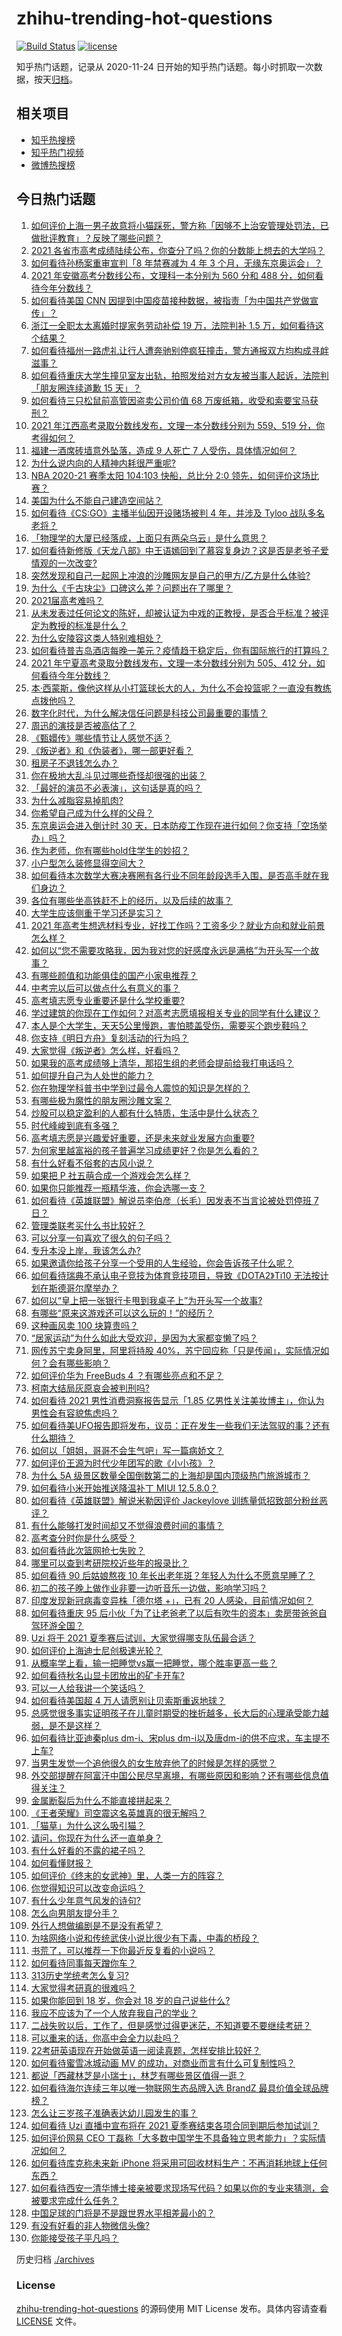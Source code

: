 # zhihu-trending-hot-questions

[![Build Status](https://github.com/justjavac/zhihu-trending-hot-questions/workflows/ci/badge.svg?branch=master)](https://github.com/justjavac/zhihu-trending-hot-questions/actions)
[![license](https://img.shields.io/github/license/justjavac/zhihu-trending-hot-questions)](https://github.com/justjavac/zhihu-trending-hot-questions/blob/master/LICENSE)

知乎热门话题，记录从 2020-11-24 日开始的知乎热门话题。每小时抓取一次数据，按天[归档](./archives)。

## 相关项目

- [知乎热搜榜](https://github.com/justjavac/zhihu-trending-top-search)
- [知乎热门视频](https://github.com/justjavac/zhihu-trending-hot-video)
- [微博热搜榜](https://github.com/justjavac/weibo-trending-hot-search)

## 今日热门话题

<!-- BEGIN -->
<!-- 最后更新时间 Wed Jun 23 2021 14:01:57 GMT+0800 (China Standard Time) -->

1. [如何评价上海一男子故意将小猫踩死，警方称「因够不上治安管理处罚法，已做批评教育」？反映了哪些问题？](https://www.zhihu.com/question/466304670)
2. [2021
   各省市高考成绩陆续公布，你查分了吗？你的分数能上想去的大学吗？](https://www.zhihu.com/question/466693006)
3. [如何看待孙杨案重审宣判「8 年禁赛减为 4 年 3
   个月，无缘东京奥运会」？](https://www.zhihu.com/question/466646307)
4. [2021 年安徽高考分数线公布，文理科一本分别为 560 分和 488
   分，如何看待今年分数线？](https://www.zhihu.com/question/466691992)
5. [如何看待美国 CNN
   因提到中国疫苗接种数据，被指责「为中国共产党做宣传」？](https://www.zhihu.com/question/466607392)
6. [浙江一全职太太离婚时提家务劳动补偿 19 万，法院判补 1.5
   万，如何看待这个结果？](https://www.zhihu.com/question/466573615)
7. [如何看待福州一路虎礼让行人遭奔驰别停疯狂撞击，警方通报双方均构成寻衅滋事？](https://www.zhihu.com/question/466514894)
8. [如何看待重庆大学生撞见室友出轨，拍照发给对方女友被当事人起诉，法院判「朋友圈连续道歉 15
   天」？](https://www.zhihu.com/question/466513016)
9. [如何看待三只松鼠前高管因盗卖公司价值 68
   万废纸箱，收受和索要宝马获刑？](https://www.zhihu.com/question/466571103)
10. [2021 年江西高考录取分数线发布，文理一本分数线分别为 559、519
    分，你考得如何？](https://www.zhihu.com/question/466717146)
11. [福建一酒席砖墙意外坠落，造成 9 人死亡 7
    人受伤，具体情况如何？](https://www.zhihu.com/question/466563285)
12. [为什么说内向的人精神内耗很严重呢?](https://www.zhihu.com/question/438833344)
13. [NBA 2020-21 赛季太阳 104:103 快船，总比分 2:0
    领先，如何评价这场比赛？](https://www.zhihu.com/question/466683879)
14. [美国为什么不能自己建造空间站？](https://www.zhihu.com/question/466163410)
15. [如何看待《CS:GO》主播半仙因开设赌场被判 4 年，并涉及 Tyloo
    战队多名老将？](https://www.zhihu.com/question/465799818)
16. [「物理学的大厦已经落成，上面只有两朵乌云」是什么意思？](https://www.zhihu.com/question/319790208)
17. [如何看待新修版《天龙八部》中王语嫣回到了慕容复身边？这是否是老爷子爱情观的一次改变?](https://www.zhihu.com/question/466375037)
18. [突然发现和自己一起网上冲浪的沙雕网友是自己的甲方/乙方是什么体验?](https://www.zhihu.com/question/465724596)
19. [为什么《千古玦尘》口碑这么差？问题出在了哪里？](https://www.zhihu.com/question/465662668)
20. [2021届高考难吗？](https://www.zhihu.com/question/464117215)
21. [从未发表过任何论文的陈好，却被认证为中戏的正教授，是否合乎标准？被评定为教授的标准是什么？](https://www.zhihu.com/question/466544935)
22. [为什么安陵容这类人特别难相处？](https://www.zhihu.com/question/465876363)
23. [如何看待普吉岛酒店每晚一美元？疫情趋于稳定后，你有国际旅行的打算吗？](https://www.zhihu.com/question/465347798)
24. [2021 年宁夏高考录取分数线发布，文理一本分数线分别为 505、412
    分，如何看待今年分数线？](https://www.zhihu.com/question/466726376)
25. [本·西蒙斯，像他这样从小打篮球长大的人，为什么不会投篮呢？一直没有教练点拨他吗？](https://www.zhihu.com/question/466334440)
26. [数字化时代，为什么解决信任问题是科技公司最重要的事情？](https://www.zhihu.com/question/466562749)
27. [周迅的演技是否被高估了？](https://www.zhihu.com/question/296224065)
28. [《甄嬛传》哪些情节让人感觉不适？](https://www.zhihu.com/question/455421812)
29. [《叛逆者》和《伪装者》，哪一部更好看？](https://www.zhihu.com/question/464428826)
30. [租房子不退钱怎么办？](https://www.zhihu.com/question/437672773)
31. [你在极地大乱斗见过哪些奇怪却很强的出装？](https://www.zhihu.com/question/405383931)
32. [「最好的演员不必表演」，这句话是真的吗？](https://www.zhihu.com/question/455428915)
33. [为什么减脂容易掉肌肉?](https://www.zhihu.com/question/398517719)
34. [你希望自己成为什么样的父母？](https://www.zhihu.com/question/393896515)
35. [东京奥运会进入倒计时 30
    天，日本防疫工作现在进行如何？你支持「空场举办」吗？](https://www.zhihu.com/question/466695575)
36. [作为老师，你有哪些hold住学生的妙招？](https://www.zhihu.com/question/364314856)
37. [小户型怎么装修显得空间大？](https://www.zhihu.com/question/451689301)
38. [如何看待本次数学大赛决赛圈有各行业不同年龄段选手入围，是否高手就在我们身边？](https://www.zhihu.com/question/466519667)
39. [各位有哪些坐高铁赶不上的经历，以及后续的故事？](https://www.zhihu.com/question/321600684)
40. [大学生应该侧重于学习还是实习？](https://www.zhihu.com/question/381505409)
41. [2021
    年高考生想选材料专业，好找工作吗？工资多少？就业方向和就业前景怎么样？](https://www.zhihu.com/question/459989319)
42. [如何以“您不需要攻略我，因为我对您的好感度永远是满格”为开头写一个故事？](https://www.zhihu.com/question/460812900)
43. [有哪些颜值和功能俱佳的国产小家电推荐？](https://www.zhihu.com/question/463191748)
44. [中考完以后可以做点什么有意义的事？](https://www.zhihu.com/question/464606464)
45. [高考填志愿专业重要还是什么学校重要?](https://www.zhihu.com/question/21287543)
46. [学过建筑的你现在工作如何？对高考志愿填报相关专业的同学有什么建议？](https://www.zhihu.com/question/47457508)
47. [本人是个大学生，天天5公里慢跑，害怕膝盖受伤，需要买个跑步鞋吗？](https://www.zhihu.com/question/463950741)
48. [你支持《明日方舟》复刻活动的行为吗？](https://www.zhihu.com/question/465896370)
49. [大家觉得《叛逆者》怎么样，好看吗？](https://www.zhihu.com/question/463850235)
50. [如果我的高考成绩够上清华，那招生组的老师会提前给我打电话吗？](https://www.zhihu.com/question/454386015)
51. [如何提升自己为人处世的能力？](https://www.zhihu.com/question/326690607)
52. [你在物理学科普书中学到过最令人震惊的知识是怎样的？](https://www.zhihu.com/question/456001315)
53. [有哪些极为魔性的朋友圈沙雕文案？](https://www.zhihu.com/question/466140225)
54. [炒股可以稳定盈利的人都有什么特质，生活中是什么状态？](https://www.zhihu.com/question/463973365)
55. [时代峰峻到底有多强？](https://www.zhihu.com/question/459886563)
56. [高考填志愿是兴趣爱好重要，还是未来就业发展方向重要?](https://www.zhihu.com/question/331106923)
57. [为何家里越富裕的孩子普遍学习成绩更好？你是怎么看的？](https://www.zhihu.com/question/450056291)
58. [有什么好看不俗套的古风小说？](https://www.zhihu.com/question/320902253)
59. [如果把 P 社五萌合成一个游戏会怎么样？](https://www.zhihu.com/question/461518517)
60. [如果你只能推荐一瓶精华液，你会选哪一支？](https://www.zhihu.com/question/37362129)
61. [如何看待《英雄联盟》解说员李伯彦（长毛）因发表不当言论被处罚停班 7
    日？](https://www.zhihu.com/question/466514186)
62. [管理类联考买什么书比较好？](https://www.zhihu.com/question/372317129)
63. [可以分享一句喜欢了很久的句子吗？](https://www.zhihu.com/question/461392537)
64. [专升本没上岸，我该怎么办?](https://www.zhihu.com/question/411402283)
65. [如果邀请你给孩子分享一个受用的人生经验，你会告诉孩子什么呢？](https://www.zhihu.com/question/460954466)
66. [如何看待瑞典不承认电子竞技为体育竞技项目，导致《DOTA2》Ti10
    无法按计划在斯德哥尔摩举办？](https://www.zhihu.com/question/466481205)
67. [如何以“皇上把一张银行卡甩到我桌子上”为开头写一个故事?](https://www.zhihu.com/question/439189931)
68. [有哪些“原来这游戏还可以这么玩的！”的经历？](https://www.zhihu.com/question/41255857)
69. [这种画风卖 100 块算贵吗？](https://www.zhihu.com/question/465453498)
70. [“居家运动”为什么如此大受欢迎，是因为大家都变懒了吗？](https://www.zhihu.com/question/455506660)
71. [网传苏宁卖身阿里，阿里将持股
    40%，苏宁回应称「只是传闻」，实际情况如何？会有哪些影响？](https://www.zhihu.com/question/466571042)
72. [如何评价华为 FreeBuds 4 ？有哪些亮点和不足？](https://www.zhihu.com/question/460290830)
73. [柯南大结局灰原哀会被判刑吗?](https://www.zhihu.com/question/386040910)
74. [如何看待 2021 男性消费洞察报告显示「1.85
    亿男性关注美妆博主」，你认为男性会有容貌焦虑吗？](https://www.zhihu.com/question/466573038)
75. [如何看待美UFO报告即将发布，议员：正在发生一些我们无法驾驭的事？还有什么期待？](https://www.zhihu.com/question/465771991)
76. [如何以「姐姐，哥哥不会生气吧」写一篇病娇文？](https://www.zhihu.com/question/464263136)
77. [如何评价王源为时代少年团写的歌《小小孩》？](https://www.zhihu.com/question/466498976)
78. [为什么 5A
    级景区数量全国倒数第二的上海却是国内顶级热门旅游城市？](https://www.zhihu.com/question/466381415)
79. [如何看待小米开始推送降温补丁 MIUI 12.5.8.0？](https://www.zhihu.com/question/466310277)
80. [如何看待《英雄联盟》解说米勒因评价 Jackeylove
    训练量低招致部分粉丝恶评？](https://www.zhihu.com/question/466123710)
81. [有什么能够打发时间却又不觉得浪费时间的事情？](https://www.zhihu.com/question/301386253)
82. [高考查分时你是什么感受？](https://www.zhihu.com/question/466111722)
83. [如何看待此次篮网抢七失败？](https://www.zhihu.com/question/466102154)
84. [哪里可以查到考研院校近些年的报录比？](https://www.zhihu.com/question/367173234)
85. [如何看待 90 后姑娘熬夜 10
    年长出老年斑？年轻人为什么不愿意早睡了？](https://www.zhihu.com/question/466328145)
86. [初二的孩子晚上做作业非要一边听音乐一边做，影响学习吗？](https://www.zhihu.com/question/421790883)
87. [印度发现新冠病毒变异株「德尔塔 +」，已有 20
    人感染，目前情况如何？](https://www.zhihu.com/question/466349358)
88. [如何看待重庆 95
    后小伙「为了让老爸老了以后有吹牛的资本」卖房带爸爸自驾环游全国？](https://www.zhihu.com/question/466349378)
89. [Uzi 将于 2021 夏季赛后试训，大家觉得哪支队伍最合适？](https://www.zhihu.com/question/466298886)
90. [如何评价上海迪士尼创极速光轮？](https://www.zhihu.com/question/445718276)
91. [从概率学上看，输一把睡觉vs赢一把睡觉，哪个胜率更高一些？](https://www.zhihu.com/question/461910176)
92. [如何看待秋名山显卡团放出的矿卡开车?](https://www.zhihu.com/question/465645313)
93. [可以一人给我讲一个笑话吗？](https://www.zhihu.com/question/444005839)
94. [如何看待美国超 4 万人请愿别让贝索斯重返地球？](https://www.zhihu.com/question/466270783)
95. [总感觉很多事实证明孩子在儿童时期受的挫折越多，长大后的心理承受能力越弱，是不是这样？](https://www.zhihu.com/question/266704437)
96. [如何看待比亚迪秦plus dm-i、宋plus
    dm-i以及唐dm-i的供不应求，车主提不上车?](https://www.zhihu.com/question/459492306)
97. [当男生发觉一个追他很久的女生放弃他了的时候是怎样的感觉？](https://www.zhihu.com/question/266589774)
98. [外交部提醒在阿富汗中国公民尽早离境，有哪些原因和影响？还有哪些信息值得关注？](https://www.zhihu.com/question/466217700)
99. [金属断裂后为什么不能直接拼起来？](https://www.zhihu.com/question/34674308)
100. [《王者荣耀》司空震这名英雄真的很无解吗？](https://www.zhihu.com/question/462884750)
101. [「猫草」为什么这么吸引猫？](https://www.zhihu.com/question/46886420)
102. [请问，你现在为什么还一直单身？](https://www.zhihu.com/question/457922593)
103. [有什么好看的不露的裙子吗？](https://www.zhihu.com/question/449495437)
104. [如何看懂财报？](https://www.zhihu.com/question/19645090)
105. [如何评价《终末的女武神》里，人类一方的阵容？](https://www.zhihu.com/question/326427730)
106. [你觉得知识可以改变命运吗？](https://www.zhihu.com/question/464758090)
107. [有什么少年意气风发的诗句?](https://www.zhihu.com/question/371894389)
108. [怎么向男朋友提分手？](https://www.zhihu.com/question/327222167)
109. [外行人想做编剧是不是没有希望？](https://www.zhihu.com/question/463088735)
110. [为啥网络小说和传统武侠小说比很少有下毒，中毒的桥段？](https://www.zhihu.com/question/466556670)
111. [书荒了，可以推荐一下你最近反复看的小说吗？](https://www.zhihu.com/question/379247015)
112. [如何看待同事每天蹭你车？](https://www.zhihu.com/question/63645770)
113. [313历史学统考怎么复习?](https://www.zhihu.com/question/449165516)
114. [大家觉得考研真的很难吗？](https://www.zhihu.com/question/458180489)
115. [如果你能回到 18 岁，你会对 18 岁的自己说些什么?](https://www.zhihu.com/question/457534440)
116. [我应不应该为了一个人放弃我自己的学业？](https://www.zhihu.com/question/465220537)
117. [二战失败以后，工作了，但是感觉过得更迷茫，不知道要不要继续考研？](https://www.zhihu.com/question/460355264)
118. [可以重来的话，你高中会全力以赴吗？](https://www.zhihu.com/question/463562103)
119. [22考研英语现在开始做英语一阅读真题，怎样安排比较好？](https://www.zhihu.com/question/466315395)
120. [如何看待蜜雪冰城动画 MV
     的成功，对商业而言有什么可复制性吗？](https://www.zhihu.com/question/465195632)
121. [都说「西藏林芝是小瑞士」，林芝有哪些景区值得一逛？](https://www.zhihu.com/question/465538943)
122. [如何看待海尔连续三年以唯一物联网生态品牌入选 BrandZ
     最具价值全球品牌榜？](https://www.zhihu.com/question/466497087)
123. [怎么让三岁孩子准确表达幼儿园发生的事？](https://www.zhihu.com/question/455057144)
124. [如何看待 Uzi 直播中宣布将在 2021
     夏季赛结束各项合同到期后参加试训？](https://www.zhihu.com/question/465645680)
125. [如何评价网易 CEO
     丁磊称「大多数中国学生不具备独立思考能力」？实际情况如何？](https://www.zhihu.com/question/466490549)
126. [如何看待库克称未来新 iPhone
     将采用可回收材料生产：不再消耗地球上任何东西？](https://www.zhihu.com/question/466278095)
127. [如何看待西安一清华博士接亲被要求现场写代码？如果以你的专业来猜测，会被要求完成什么任务？](https://www.zhihu.com/question/466165757)
128. [中国足球的门将是不是跟世界水平相差最小的？](https://www.zhihu.com/question/409596507)
129. [有没有好看的非人物微信头像?](https://www.zhihu.com/question/387563344)
130. [你能接受孩子平凡吗？](https://www.zhihu.com/question/455639319)

<!-- END -->

历史归档 [./archives](./archives)

### License

[zhihu-trending-hot-questions](https://github.com/justjavac/zhihu-trending-hot-questions)
的源码使用 MIT License 发布。具体内容请查看 [LICENSE](./LICENSE) 文件。
